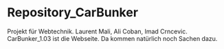 # Repository_CarBunker
Projekt für Webtechnik. Laurent Mali, Ali Coban, Imad Crncevic.
CarBunker_1.03 ist die Webseite. Da kommen natürlich noch Sachen dazu.
